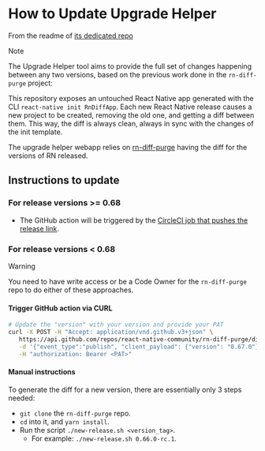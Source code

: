 # How to Update Upgrade Helper

From the readme of [its dedicated repo](https://github.com/react-native-community/upgrade-helper#-how-it-works)

> [!Note]
>
> The Upgrade Helper tool aims to provide the full set of changes happening between any two versions, based on the previous work done in the `rn-diff-purge` project:
>
> This repository exposes an untouched React Native app generated with the CLI `react-native init RnDiffApp`. Each new React Native release causes a new project to be created, removing the old one, and getting a diff between them. This way, the diff is always clean, always in sync with the changes of the init template.

The upgrade helper webapp relies on [rn-diff-purge](https://github.com/react-native-community/rn-diff-purge) having the diff for the versions of RN released.

## Instructions to update

### For release versions >= 0.68

- The GitHub action will be triggered by the [CircleCI job that pushes the release link](https://github.com/facebook/react-native/blob/97291bfa3157ac171a2754e19a52d006040961fb/.circleci/config.yml#L1213-L1219).

### For release versions < 0.68

> [!Warning]
>
> You need to have write access or be a Code Owner for the `rn-diff-purge` repo to do either of these approaches.

#### Trigger GitHub action via CURL

```bash
# Update the "version" with your version and provide your PAT
curl -X POST -H "Accept: application/vnd.github.v3+json" \
   https://api.github.com/repos/react-native-community/rn-diff-purge/dispatches \
   -d '{"event_type":"publish", "client_payload": {"version": "0.67.0"}}' \
   -H "authorization: Bearer <PAT>"
```

#### Manual instructions

To generate the diff for a new version, there are essentially only 3 steps needed:

- `git clone` the `rn-diff-purge` repo.
- `cd` into it, and `yarn install`.
- Run the script `./new-release.sh <version_tag>`.
  - For example: `./new-release.sh 0.66.0-rc.1`.
